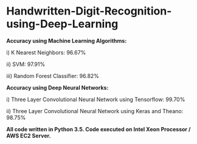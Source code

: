 # Handwritten-Digit-Recognition-using-Deep-Learning

**Accuracy using Machine Learning Algorithms:**

i)	 K Nearest Neighbors: 96.67%

ii)	 SVM:	97.91%

iii) Random Forest Classifier:	96.82%


**Accuracy using Deep Neural Networks:**

i)	Three Layer Convolutional Neural Network using Tensorflow:	99.70%

ii)	Three Layer Convolutional Neural Network using Keras and Theano: 98.75%

**All code written in Python 3.5. Code executed on Intel Xeon Processor / AWS EC2 Server.**

